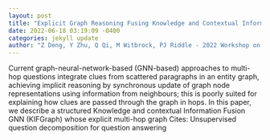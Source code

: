 ```yaml
--- 
layout: post 
title: "Explicit Graph Reasoning Fusing Knowledge and Contextual Information for Multi-hop Question Answering" 
date: 2022-06-18 03:19:09 -0400 
categories: jekyll update 
author: "Z Deng, Y Zhu, Q Qi, M Witbrock, PJ Riddle - 2022 Workshop on Deep Learning on , 2022" 
--- 
```

Current graph-neural-network-based (GNN-based) approaches to multi-hop questions integrate clues from scattered paragraphs in an entity graph, achieving implicit reasoning by synchronous update of graph node representations using information from neighbours; this is poorly suited for explaining how clues are passed through the graph in hops. In this paper, we describe a structured Knowledge and contextual Information Fusion GNN (KIFGraph) whose explicit multi-hop graph Cites: Unsupervised question decomposition for question answering